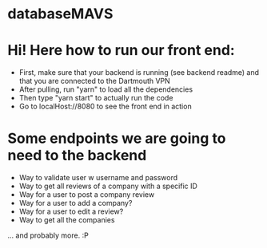# databaseMAVS

# Hi! Here how to run our front end:
* First, make sure that your backend is running (see backend readme) and that you are connected to the Dartmouth VPN
* After pulling, run "yarn" to load all the dependencies 
* Then type "yarn start" to actually run the code 
* Go to localHost://8080 to see the front end in action


# Some endpoints we are going to need to the backend 
* Way to validate user w username and password 
* Way to get all reviews of a company with a specific ID
* Way for a user to post a company review
* Way for a user to add a company? 
* Way for a user to edit a review? 
* Way to get all the companies 

... and probably more. :P 
